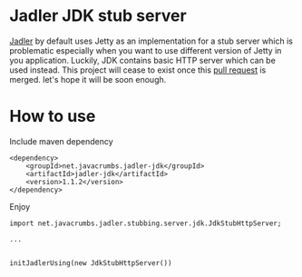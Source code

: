Jadler JDK stub server
======================
[Jadler](https://github.com/jadler-mocking/jadler/wiki) by default uses Jetty as an implementation for a stub server
which is problematic especially when you want to use different version of Jetty in you application. Luckily, JDK contains
basic HTTP server which can be used instead. This project will cease to exist once this
[pull request](https://github.com/jadler-mocking/jadler/pull/90) is merged. let's hope it will be soon enough.

# How to use

Include maven dependency

    <dependency>
        <groupId>net.javacrumbs.jadler-jdk</groupId>
        <artifactId>jadler-jdk</artifactId>
        <version>1.1.2</version>
    </dependency>

Enjoy

    import net.javacrumbs.jadler.stubbing.server.jdk.JdkStubHttpServer;

    ...


    initJadlerUsing(new JdkStubHttpServer())